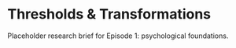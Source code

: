 # Thresholds & Transformations

Placeholder research brief for Episode 1: psychological foundations.
